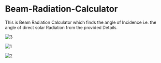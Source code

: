 # Beam-Radiation-Calculator
This is Beam Radiation Calculator which finds the angle of Incidence i.e. the angle of direct solar Radiation from the provided Details.

![3](https://user-images.githubusercontent.com/25627737/30341381-73417b40-9813-11e7-95d2-9fdc0af20545.JPG)

![1](https://user-images.githubusercontent.com/25627737/30341437-9d9bc81e-9813-11e7-88df-cbd997f1490b.JPG)

![2](https://user-images.githubusercontent.com/25627737/30341440-a1b8bb00-9813-11e7-8b65-4fb026b1323f.JPG)
